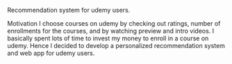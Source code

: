 Recommendation system for udemy users.

Motivation
I choose courses on udemy by checking out ratings, number of enrollments for the courses, and by watching preview and intro videos. 
I basically spent lots of time to invest my money to enroll in a course on udemy. Hence I decided to develop a personalized 
recommendation system and web app for udemy users.
